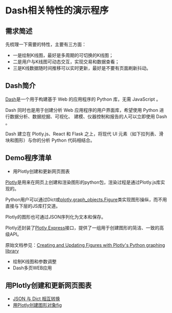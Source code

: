 # Dash相关特性的演示程序

**需求简述**
---
先梳理一下需要的特性，主要有三方面：
* 一是绘制K线图，最好是多周期的可切换的K线图；
* 二是用户与K线图可动态交互，实现交易和数据查看；
* 三是K线数据随时间推移可以实时更新，最好是不要有页面刷新抖动。


**Dash简介**
---
[Dash](https://dash.plotly.com/)是一个用于构建基于 Web 的应用程序的 Python 库，无需 JavaScript 。

Dash 同时也是用于创建分析 Web 应用程序的用户界面库，希望使用 Python 进行数据分析、数据挖掘、可视化、
建模、仪器控制和报告的人可以立即使用 Dash 。

Dash 建立在 Plotly.js、React 和 Flask 之上，将现代 UI 元素（如下拉列表、滑块和图形）与你的分析 Python 代码相结合。


**Demo程序清单**
---
+ 用Plotly创建和更新网页图表

[Plotly](https://dash.plotly.com/dash-core-components/graph)是用来在网页上创建和渲染图形的python包，渲染过程是通过Plotly.js库实现的。

Python用户可以通过Dict或[plotly.graph_objects.Figure](https://plotly.com/python-api-reference/plotly.graph_objects.html)类实现图形操纵，而不用直接与下层的JS库打交道。

Plotly的图形也可通过JSON序列化为文本和保存。

Plotly还封装了[Plotly Express](https://plotly.com/python/plotly-express/)接口，提供了一组用于创建图形的简洁、一致的高级API。

原始文档参见：[Creating and Updating Figures with Plotly's Python graphing library](https://plotly.com/python/creating-and-updating-figures/)
+ 绘制K线图和参数调整
+ Dash多页WEB应用


**用Plotly创建和更新网页图表**
---
+ [JSON 与 Dict 相互转换](https://github.com/htsong/KLineStreaming/blob/master/RelatedFeaturesOfDash/transform_json_dict.py)
+ [用Plotly创建图形对象fig](https://github.com/htsong/KLineStreaming/blob/master/RelatedFeaturesOfDash/figure_create_with_plotly.py)
